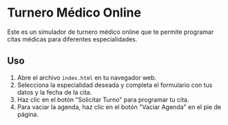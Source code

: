 # Turnero Médico Online

Este es un simulador de turnero médico online que te permite programar citas médicas para diferentes especialidades.

## Uso

1. Abre el archivo `index.html` en tu navegador web.
2. Selecciona la especialidad deseada y completa el formulario con tus datos y la fecha de la cita.
3. Haz clic en el botón "Solicitar Turno" para programar tu cita.
4. Para vaciar la agenda, haz clic en el botón "Vaciar Agenda" en el pie de página.

